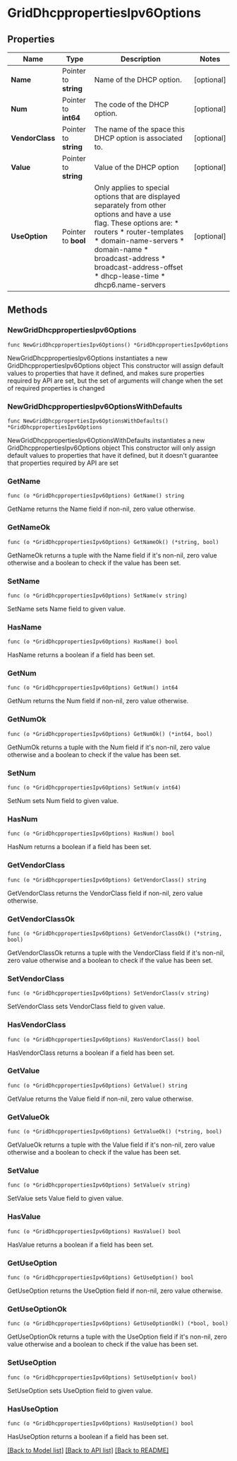 # GridDhcppropertiesIpv6Options

## Properties

Name | Type | Description | Notes
------------ | ------------- | ------------- | -------------
**Name** | Pointer to **string** | Name of the DHCP option. | [optional] 
**Num** | Pointer to **int64** | The code of the DHCP option. | [optional] 
**VendorClass** | Pointer to **string** | The name of the space this DHCP option is associated to. | [optional] 
**Value** | Pointer to **string** | Value of the DHCP option | [optional] 
**UseOption** | Pointer to **bool** | Only applies to special options that are displayed separately from other options and have a use flag. These options are: * routers * router-templates * domain-name-servers * domain-name * broadcast-address * broadcast-address-offset * dhcp-lease-time * dhcp6.name-servers | [optional] 

## Methods

### NewGridDhcppropertiesIpv6Options

`func NewGridDhcppropertiesIpv6Options() *GridDhcppropertiesIpv6Options`

NewGridDhcppropertiesIpv6Options instantiates a new GridDhcppropertiesIpv6Options object
This constructor will assign default values to properties that have it defined,
and makes sure properties required by API are set, but the set of arguments
will change when the set of required properties is changed

### NewGridDhcppropertiesIpv6OptionsWithDefaults

`func NewGridDhcppropertiesIpv6OptionsWithDefaults() *GridDhcppropertiesIpv6Options`

NewGridDhcppropertiesIpv6OptionsWithDefaults instantiates a new GridDhcppropertiesIpv6Options object
This constructor will only assign default values to properties that have it defined,
but it doesn't guarantee that properties required by API are set

### GetName

`func (o *GridDhcppropertiesIpv6Options) GetName() string`

GetName returns the Name field if non-nil, zero value otherwise.

### GetNameOk

`func (o *GridDhcppropertiesIpv6Options) GetNameOk() (*string, bool)`

GetNameOk returns a tuple with the Name field if it's non-nil, zero value otherwise
and a boolean to check if the value has been set.

### SetName

`func (o *GridDhcppropertiesIpv6Options) SetName(v string)`

SetName sets Name field to given value.

### HasName

`func (o *GridDhcppropertiesIpv6Options) HasName() bool`

HasName returns a boolean if a field has been set.

### GetNum

`func (o *GridDhcppropertiesIpv6Options) GetNum() int64`

GetNum returns the Num field if non-nil, zero value otherwise.

### GetNumOk

`func (o *GridDhcppropertiesIpv6Options) GetNumOk() (*int64, bool)`

GetNumOk returns a tuple with the Num field if it's non-nil, zero value otherwise
and a boolean to check if the value has been set.

### SetNum

`func (o *GridDhcppropertiesIpv6Options) SetNum(v int64)`

SetNum sets Num field to given value.

### HasNum

`func (o *GridDhcppropertiesIpv6Options) HasNum() bool`

HasNum returns a boolean if a field has been set.

### GetVendorClass

`func (o *GridDhcppropertiesIpv6Options) GetVendorClass() string`

GetVendorClass returns the VendorClass field if non-nil, zero value otherwise.

### GetVendorClassOk

`func (o *GridDhcppropertiesIpv6Options) GetVendorClassOk() (*string, bool)`

GetVendorClassOk returns a tuple with the VendorClass field if it's non-nil, zero value otherwise
and a boolean to check if the value has been set.

### SetVendorClass

`func (o *GridDhcppropertiesIpv6Options) SetVendorClass(v string)`

SetVendorClass sets VendorClass field to given value.

### HasVendorClass

`func (o *GridDhcppropertiesIpv6Options) HasVendorClass() bool`

HasVendorClass returns a boolean if a field has been set.

### GetValue

`func (o *GridDhcppropertiesIpv6Options) GetValue() string`

GetValue returns the Value field if non-nil, zero value otherwise.

### GetValueOk

`func (o *GridDhcppropertiesIpv6Options) GetValueOk() (*string, bool)`

GetValueOk returns a tuple with the Value field if it's non-nil, zero value otherwise
and a boolean to check if the value has been set.

### SetValue

`func (o *GridDhcppropertiesIpv6Options) SetValue(v string)`

SetValue sets Value field to given value.

### HasValue

`func (o *GridDhcppropertiesIpv6Options) HasValue() bool`

HasValue returns a boolean if a field has been set.

### GetUseOption

`func (o *GridDhcppropertiesIpv6Options) GetUseOption() bool`

GetUseOption returns the UseOption field if non-nil, zero value otherwise.

### GetUseOptionOk

`func (o *GridDhcppropertiesIpv6Options) GetUseOptionOk() (*bool, bool)`

GetUseOptionOk returns a tuple with the UseOption field if it's non-nil, zero value otherwise
and a boolean to check if the value has been set.

### SetUseOption

`func (o *GridDhcppropertiesIpv6Options) SetUseOption(v bool)`

SetUseOption sets UseOption field to given value.

### HasUseOption

`func (o *GridDhcppropertiesIpv6Options) HasUseOption() bool`

HasUseOption returns a boolean if a field has been set.


[[Back to Model list]](../README.md#documentation-for-models) [[Back to API list]](../README.md#documentation-for-api-endpoints) [[Back to README]](../README.md)


